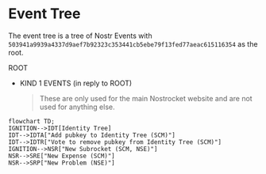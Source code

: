 # Event Tree
The event tree is a tree of Nostr Events with `503941a9939a4337d9aef7b92323c353441cb5ebe79f13fed77aeac615116354` as the root.

ROOT
- KIND 1 EVENTS (in reply to ROOT)
  > These are only used for the main Nostrocket website and are not used for anything else.


```mermaid
flowchart TD;
IGNITION-->IDT[Identity Tree]
IDT-->IDTA["Add pubkey to Identity Tree (SCM)"]
IDT-->IDTR["Vote to remove pubkey from Identity Tree (SCM)"]
IGNITION-->NSR["New Subrocket (SCM, NSE)"]
NSR-->SRE["New Expense (SCM)"]
NSR-->SRP["New Problem (NSE)"]
```

